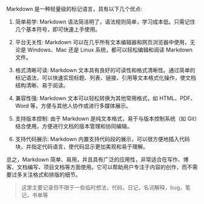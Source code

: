 Markdown 是一种轻量级的标记语言，具有以下几个优点:

1. 简单易学: Markdown 语法简洁明了，语法规则简单，学习成本低。只需记住几个基本符号，即可快速上手使用。

2. 平台无关性: Markdown 可以在几乎所有文本编辑器和网页浏览器中使用，无论是 Windows、Mac 还是 Linux 系统，都可以轻松编辑和阅读 Markdown 文件。

3. 格式清晰可读: Markdown 文本具有良好的可读性和格式清晰性。通过简单的标记语法，可以快速实现标题、列表、链接、引用等文本格式化操作，使文档结构清晰、易于阅读。

4. 兼容性强: Markdown 文本可以轻松转换为其他常用格式，如 HTML、PDF、Word 等，方便与其他人协作或进行多媒体展示。

5. 支持版本控制: 由于 Markdown 是纯文本格式，易于与版本控制系统（如 Git）结合使用，方便进行文档的版本管理和协同编辑。

6. 支持代码展示: Markdown 内置支持代码段的展示，可以很方便地插入代码块，并指定代码语言，使代码显示更加美观和易于理解。

总之，Markdown 简单、易用，并且具有广泛的应用性，非常适合在写作、博客、文档编写、项目文档等方面使用。它可以帮助用户专注于内容的创作，而不需要过多关注格式和排版的细节。

> 这里主要记录但不限于一些临时想法，代码，日记，名词解释，bug，笔记，书单等
